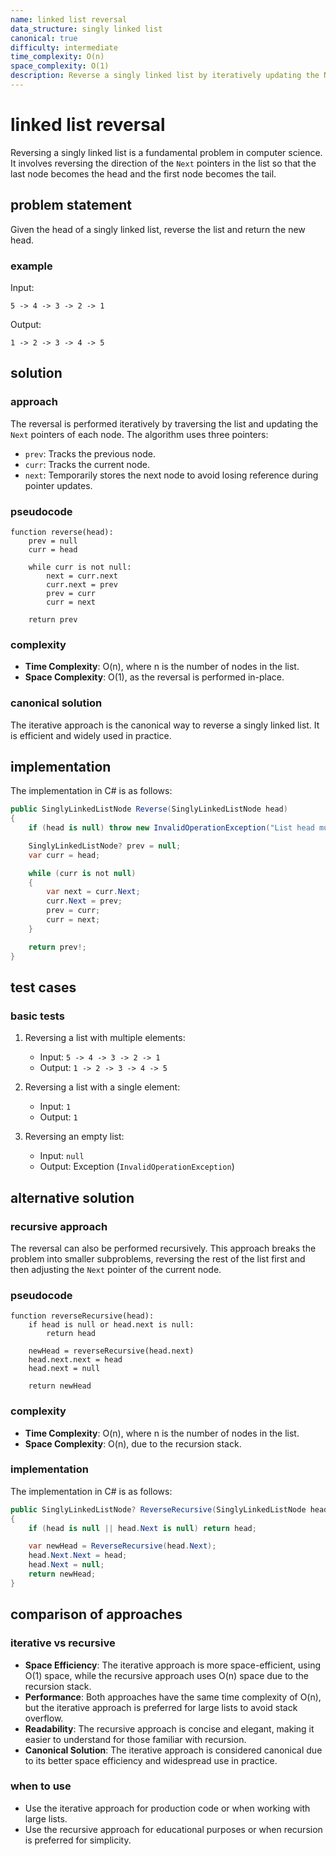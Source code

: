 ```yaml
---
name: linked list reversal
data_structure: singly linked list
canonical: true
difficulty: intermediate
time_complexity: O(n)
space_complexity: O(1)
description: Reverse a singly linked list by iteratively updating the Next pointers.
---
```


# linked list reversal

Reversing a singly linked list is a fundamental problem in computer science. It involves reversing the direction of the `Next` pointers in the list so that the last node becomes the head and the first node becomes the tail.

## problem statement

Given the head of a singly linked list, reverse the list and return the new head.

### example

Input:

```
5 -> 4 -> 3 -> 2 -> 1
```

Output:

```
1 -> 2 -> 3 -> 4 -> 5
```

## solution

### approach

The reversal is performed iteratively by traversing the list and updating the `Next` pointers of each node. The algorithm uses three pointers:

- `prev`: Tracks the previous node.
- `curr`: Tracks the current node.
- `next`: Temporarily stores the next node to avoid losing reference during pointer updates.

### pseudocode

```
function reverse(head):
    prev = null
    curr = head

    while curr is not null:
        next = curr.next
        curr.next = prev
        prev = curr
        curr = next

    return prev
```

### complexity

- **Time Complexity**: O(n), where n is the number of nodes in the list.
- **Space Complexity**: O(1), as the reversal is performed in-place.

### canonical solution

The iterative approach is the canonical way to reverse a singly linked list. It is efficient and widely used in practice.

## implementation

The implementation in C# is as follows:

```csharp
public SinglyLinkedListNode Reverse(SinglyLinkedListNode head)
{
    if (head is null) throw new InvalidOperationException("List head must not be null!");

    SinglyLinkedListNode? prev = null;
    var curr = head;

    while (curr is not null)
    {
        var next = curr.Next;
        curr.Next = prev;
        prev = curr;
        curr = next;
    }

    return prev!;
}
```

## test cases

### basic tests

1. Reversing a list with multiple elements:

   - Input: `5 -> 4 -> 3 -> 2 -> 1`
   - Output: `1 -> 2 -> 3 -> 4 -> 5`

2. Reversing a list with a single element:

   - Input: `1`
   - Output: `1`

3. Reversing an empty list:
   - Input: `null`
   - Output: Exception (`InvalidOperationException`)

## alternative solution

### recursive approach

The reversal can also be performed recursively. This approach breaks the problem into smaller subproblems, reversing the rest of the list first and then adjusting the `Next` pointer of the current node.

### pseudocode

```
function reverseRecursive(head):
    if head is null or head.next is null:
        return head

    newHead = reverseRecursive(head.next)
    head.next.next = head
    head.next = null

    return newHead
```

### complexity

- **Time Complexity**: O(n), where n is the number of nodes in the list.
- **Space Complexity**: O(n), due to the recursion stack.

### implementation

The implementation in C# is as follows:

```csharp
public SinglyLinkedListNode? ReverseRecursive(SinglyLinkedListNode head)
{
    if (head is null || head.Next is null) return head;

    var newHead = ReverseRecursive(head.Next);
    head.Next.Next = head;
    head.Next = null;
    return newHead;
}
```

## comparison of approaches

### iterative vs recursive

- **Space Efficiency**: The iterative approach is more space-efficient, using O(1) space, while the recursive approach uses O(n) space due to the recursion stack.
- **Performance**: Both approaches have the same time complexity of O(n), but the iterative approach is preferred for large lists to avoid stack overflow.
- **Readability**: The recursive approach is concise and elegant, making it easier to understand for those familiar with recursion.
- **Canonical Solution**: The iterative approach is considered canonical due to its better space efficiency and widespread use in practice.

### when to use

- Use the iterative approach for production code or when working with large lists.
- Use the recursive approach for educational purposes or when recursion is preferred for simplicity.
